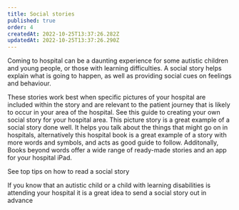 ```yaml
---
title: Social stories
published: true
order: 4
createdAt: 2022-10-25T13:37:26.282Z
updatedAt: 2022-10-25T13:37:26.290Z
---
```

Coming to hospital can be a daunting experience for some autistic children and young people, or those with learning difficulties.  A social story helps explain what is going to happen, as well as providing social cues on feelings and behaviour. 

These stories work best when specific pictures of your hospital are included within the story and are relevant to the patient journey that is likely to occur in your area of the hospital. See this guide to creating your own social story for your hospital area.  This picture story is a great example of a social story done well. It helps you talk about the things that might go on in hospitals, alternatively this hospital book is a great example of a story with more words and symbols, and acts as good guide to follow. Additonally,  Books beyond words offer a wide range of ready-made stories and an app for your hospital iPad. 

<toolbox-programme-link :url="'https://www.e-lfh.org.uk/programmes/cypmh_in_acute_settings/'">See top tips on how to read a social story</toolbox-programme-link>

<toolbox-top-tip>If you know that an autistic child or a child with learning disabilities is attending your hospital it is a great idea to send a social story out in advance</toolbox-top-tip>